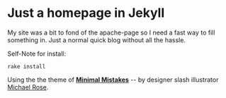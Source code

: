 # Just a homepage in Jekyll

My site was a bit to fond of the apache-page so I need a fast way to fill something in. Just a normal quick blog without all the hassle. 

Self-Note for install:

    rake install

Using the the theme of  [**Minimal Mistakes**](http://mmistakes.github.io/minimal-mistakes/) -- by designer slash illustrator [Michael Rose](http://mademistakes.com).
